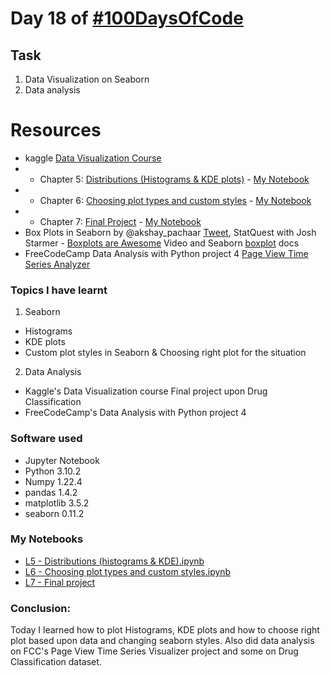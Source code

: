 # Day 18 of [#100DaysOfCode](https://twitter.com/Param3021/status/1539153638094159872)

## Task
1. Data Visualization on Seaborn
2. Data analysis

# Resources
- kaggle [Data Visualization Course](https://www.kaggle.com/learn/data-visualization)
- - Chapter 5: [Distributions (Histograms & KDE plots)](https://www.kaggle.com/code/alexisbcook/distributions) - [My Notebook](https://www.kaggle.com/param302/exercise-distributions)
- - Chapter 6: [Choosing plot types and custom styles](https://www.kaggle.com/code/alexisbcook/choosing-plot-types-and-custom-styles) - [My Notebook](https://www.kaggle.com/param302/exercise-choosing-plot-types-and-custom-styles)
- - Chapter 7: [Final Project](https://www.kaggle.com/code/alexisbcook/final-project) - [My Notebook](https://www.kaggle.com/code/param302/exercise-final-project)
- Box Plots in Seaborn by @akshay_pachaar [Tweet](https://twitter.com/akshay_pachaar/status/1538823345625395207), StatQuest with Josh Starmer - [Boxplots are Awesome](https://www.youtube.com/watch?v=fHLhBnmwUM0) Video and Seaborn [boxplot](https://seaborn.pydata.org/generated/seaborn.boxplot.html) docs
- FreeCodeCamp Data Analysis with Python project 4 [Page View Time Series Analyzer](https://www.freecodecamp.org/learn/data-analysis-with-python/data-analysis-with-python-projects/page-view-time-series-visualizer)

### Topics I have learnt
1. Seaborn
- Histograms
- KDE plots
- Custom plot styles in Seaborn & Choosing right plot for the situation
2. Data Analysis
- Kaggle's Data Visualization course Final project upon Drug Classification
- FreeCodeCamp's Data Analysis with Python project 4

### Software used
- Jupyter Notebook
- Python 3.10.2
- Numpy 1.22.4
- pandas 1.4.2
- matplotlib 3.5.2
- seaborn 0.11.2

### My Notebooks
- [L5 - Distributions (histograms & KDE).ipynb](./L5%20-%20Distributions%20(histograms%20&%20KDE).ipynb)
- [L6 - Choosing plot types and custom styles.ipynb](./L6%20-%20-Choosing%20plot%20types%20and%20custom%20styles.ipynb)
- [L7 - Final project](./L7%20-%20Final%20project.ipynb)


### Conclusion:
Today I learned how to plot Histograms, KDE plots and how to choose right plot based upon data and changing seaborn styles. Also did data analysis on FCC's Page View Time Series Visualizer project and some on Drug Classification dataset.
